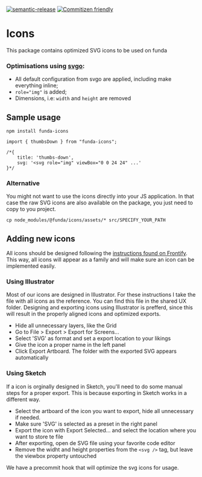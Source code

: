 [![semantic-release](https://img.shields.io/badge/%20%20%F0%9F%93%A6%F0%9F%9A%80-semantic--release-e10079.svg)](https://github.com/semantic-release/semantic-release)
[![Commitizen friendly](https://img.shields.io/badge/commitizen-friendly-brightgreen.svg)](http://commitizen.github.io/cz-cli/)

# Icons

This package contains optimized SVG icons to be used on funda

### Optimisations using [svgo](https://github.com/svg/svgo):

- All default configuration from svgo are applied, including make everything inline;
- `role="img"` is added;
- Dimensions, i.e: `width` and `height` are removed

## Sample usage

    npm install funda-icons

    import { thumbsDown } from "funda-icons";

    /*{
        title: 'thumbs-down',
        svg: '<svg role="img" viewBox="0 0 24 24" ...'
    }*/

### Alternative

You might not want to use the icons directly into your JS application.
In that case the raw SVG icons are also available on the package, you just need to copy to you project.

    cp node_modules/@funda/icons/assets/* src/SPECIFY_YOUR_PATH

## Adding new icons

All icons should be designed following the [instructions found on Frontify](https://funda.frontify.com/d/d9gw4zTPqYFU/style-guide#/building-blocks/iconography). This way, all icons will appear as a family and will make sure an icon can be implemented easily.

### Using Illustrator

Most of our icons are designed in Illustrator. For these instructions I take the file with all icons as the reference. You can find this file in the shared UX folder. Designing and exporting icons using Illustrator is prefferd, since this will result in the properly aligned icons and optimized exports.

- Hide all unnecessary layers, like the Grid
- Go to File > Export > Export for Screens...
- Select 'SVG' as format and set a export location to your likings
- Give the icon a proper name in the left panel
- Click Export Artboard. The folder with the exported SVG appears automatically

### Using Sketch

If a icon is orginally designed in Sketch, you'll need to do some manual steps for a proper export. This is because exporting in Sketch works in a different way.

- Select the artboard of the icon you want to export, hide all unnecessary if needed.
- Make sure 'SVG' is selected as a preset in the right panel
- Export the icon with Export Selected... and select the location where you want to store te file
- After exporting, open de SVG file using your favorite code editor
- Remove the widht and height properties from the `<svg />` tag, but leave the viewbox property untouched

We have a precommit hook that will optimize the svg icons for usage.
